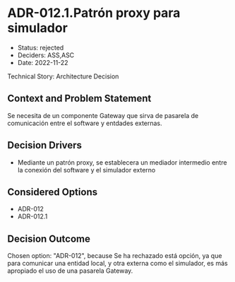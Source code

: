 # ADR-012.1.Patrón proxy para simulador

* Status: rejected
* Deciders: ASS,ASC
* Date: 2022-11-22

Technical Story: Architecture Decision

## Context and Problem Statement

Se necesita de un componente Gateway que sirva de pasarela de comunicación entre el software y entdades externas.

## Decision Drivers

* Mediante un patrón proxy, se establecera un mediador intermedio entre la conexión del software y el simulador externo

## Considered Options

* ADR-012
* ADR-012.1

## Decision Outcome

Chosen option: "ADR-012", because Se ha rechazado está opción, ya que para comunicar una entidad local, y otra externa como el simulador, es más apropiado el uso de una pasarela Gateway.
